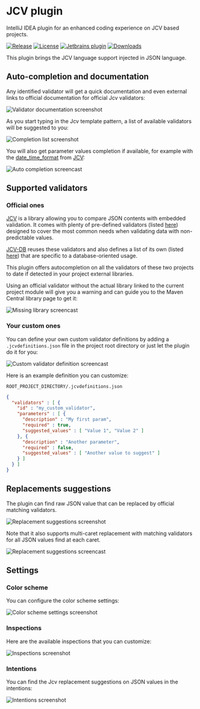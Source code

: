 # JCV plugin
IntelliJ IDEA plugin for an enhanced coding experience on JCV based projects.

[![Release](https://img.shields.io/github/release/ekino/jcv-idea-plugin/all.svg)](https://github.com/ekino/jcv-idea-plugin/releases)
[![License](https://img.shields.io/github/license/ekino/jcv-idea-plugin.svg)](https://github.com/ekino/jcv-idea-plugin/blob/master/LICENSE.md)
[![Jetbrains plugin](https://img.shields.io/jetbrains/plugin/v/13916-jcv.svg)](https://plugins.jetbrains.com/plugin/13916-jcv)
[![Downloads](https://img.shields.io/jetbrains/plugin/d/13916-jcv.svg)](https://plugins.jetbrains.com/plugin/13916-jcv)

<!-- Plugin description -->
This plugin brings the JCV language support injected in JSON language.

## Auto-completion and documentation

Any identified validator will get a quick documentation and even external links to official documentation for official Jcv validators:

![Validator documentation screenshot](./screenshots/jcv-demo-validator_documentation.png)

As you start typing in the Jcv template pattern, a list of available validators will be suggested to you:

![Completion list screenshot](./screenshots/jcv-demo-validator_completion_list.png)

You will also get parameter values completion if available, for example with the [date_time_format](https://ekino.github.io/jcv/documentation/validators.html#date_time_format) from [JCV](https://github.com/ekino/jcv):

![Auto completion screencast](./screenshots/jcv-demo-auto_completion.gif)

## Supported validators

### Official ones

[JCV](https://github.com/ekino/jcv) is a library allowing you to compare JSON contents with embedded validation.
It comes with plenty of pre-defined validators (listed [here](https://github.com/ekino/jcv/wiki/Predefined-validators))
designed to cover the most common needs when validating data with non-predictable values.

[JCV-DB](https://github.com/ekino/jcv-db) reuses these validators and also defines a list of its own
(listed [here](https://github.com/ekino/jcv-db/wiki/Validators)) that are specific to a database-oriented usage.

This plugin offers autocompletion on all the validators of these two projects to date if detected in your project external libraries.

Using an official validator without the actual library linked to the current project module will give you a warning and can guide you to the Maven Central library page to get it:

![Missing library screencast](./screenshots/jcv-demo-missing_library.gif)

### Your custom ones

You can define your own custom validator definitions by adding a `.jcvdefinitions.json` file in the project root directory or just let the plugin do it for you:

![Custom validator definition screencast](./screenshots/jcv-demo-custom_validator_definition.gif)

Here is an example definition you can customize:

`ROOT_PROJECT_DIRECTORY/.jcvdefinitions.json`
```json
{
  "validators" : [ {
    "id" : "my_custom_validator",
    "parameters" : [ {
      "description" : "My first param",
      "required" : true,
      "suggested_values" : [ "Value 1", "Value 2" ]
    }, {
      "description" : "Another parameter",
      "required" : false,
      "suggested_values" : [ "Another value to suggest" ]
    } ]
  } ]
}
```

## Replacements suggestions

The plugin can find raw JSON value that can be replaced by official matching validators.

![Replacement suggestions screenshot](./screenshots/jcv-demo-replacements_suggestions.png)

Note that it also supports multi-caret replacement with matching validators for all JSON values find at each caret.

![Replacement suggestions screencast](./screenshots/jcv-demo-replacements_suggestions.gif)

## Settings

### Color scheme

You can configure the color scheme settings:

![Color scheme settings screenshot](./screenshots/jcv-demo-color_settings.png)

### Inspections

Here are the available inspections that you can customize:

![Inspections screenshot](./screenshots/jcv-demo-inspections.png)

### Intentions

You can find the Jcv replacement suggestions on JSON values in the intentions:

![Intentions screenshot](./screenshots/jcv-demo-intentions.png)
<!-- Plugin description end -->
